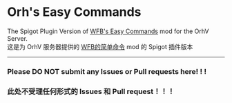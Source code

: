 # Orh's Easy Commands
The Spigot Plugin Version of [WFB's Easy Commands](https://github.com/WForst-Breeze/glassplus-developerkit) mod for the OrhV Server.  
这是为 OrhV 服务器提供的 [WFB的简单命令](https://github.com/WForst-Breeze/glassplus-developerkit) mod 的 Spigot 插件版本

---

### Please DO NOT submit any Issues or Pull requests here! ! !
### 此处不受理任何形式的 Issues 和 Pull request！！！
